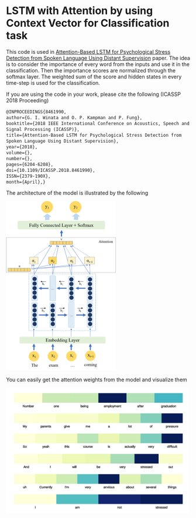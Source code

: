 # LSTM with Attention by using Context Vector for Classification task

This code is used in <a href="https://arxiv.org/abs/1805.12307">Attention-Based LSTM for Psychological Stress Detection from Spoken Language Using Distant Supervision</a> paper. The idea is to consider the importance of every word from the inputs and use it in the classification. Then the importance scores are normalized through the softmax layer. The weighted sum of the score and hidden states in every time-step is used for the classification.

If you are using the code in your work, please cite the following (ICASSP 2018 Proceeding)
```
@INPROCEEDINGS{8461990,
author={G. I. Winata and O. P. Kampman and P. Fung},
booktitle={2018 IEEE International Conference on Acoustics, Speech and Signal Processing (ICASSP)},
title={Attention-Based LSTM for Psychological Stress Detection from Spoken Language Using Distant Supervision},
year={2018},
volume={},
number={},
pages={6204-6208},
doi={10.1109/ICASSP.2018.8461990},
ISSN={2379-190X},
month={April},}
```

The architecture of the model is illustrated by the following

<img src="img/bilstm.png" width=300>

You can easily get the attention weights from the model and visualize them

<img src="img/stressed.jpg" width=500>
